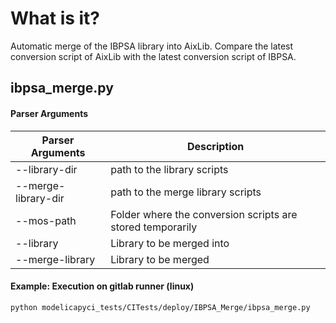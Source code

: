 # What is it?
Automatic merge of the IBPSA library into AixLib. Compare the latest conversion script of AixLib with the 
latest conversion script of IBPSA.
## ibpsa_merge.py
#### Parser Arguments
| Parser Arguments  | Description      | 
|-------------------| ------------------------- | 
|--library-dir|path to the library scripts  | 
|--merge-library-dir| path to the merge library scripts | 
|--mos-path| Folder where the conversion scripts are stored temporarily | 
|--library|  Library to be merged into| 
|--merge-library|Library to be merged | 

#### Example: Execution on gitlab runner (linux)
    python modelicapyci_tests/CITests/deploy/IBPSA_Merge/ibpsa_merge.py 
